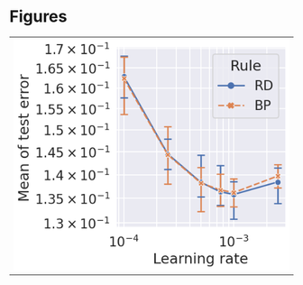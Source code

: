 
# Figures

|                               |
|:------------------------------|
| ![](./mean-FashionMNIST-.png) |
